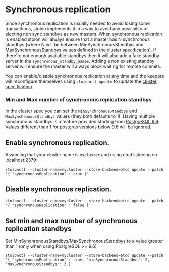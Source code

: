 # Synchronous replication

Since synchronous replication is usually needed to avoid losing some transactions, stolon implements it in a way to avoid any possibility of electing non sync standbys as new masters.
When synchronous replication is enabled stolon will always ensure that a master has N synchronous standbys (where N will be between MinSynchronousStandbys and MaxSynchronousStandbys values defined in the [cluster specification](cluster_spec.md)). If there're not enough available standbys then it will also add a fake standby server in the `synchronous_standby_names`. Adding a non existing standby server will ensure the master will always block waiting for remote commits.

You can enable/disable synchronous replication at any time and the keepers will reconfigure themselves using `stolonctl update` to update the [cluster specification](cluster_spec.md).

### Min and Max number of synchronous replication standbys

In the cluster spec you can set the `MinSynchronousStandbys` and `MaxSynchronousStandbys` values (they both defaults to 1). Having multiple synchronous standbys is a feature provided starting from [PostgreSQL 9.6](https://www.postgresql.org/docs/9.6/static/warm-standby.html#SYNCHRONOUS-REPLICATION). Values different than 1 for postgres versions below 9.6 will be ignored.

## Enable synchronous replication.

Assuming that your cluster name is `mycluster` and using etcd listening on localhost:2379:
```
stolonctl --cluster-name=mycluster --store-backend=etcd update --patch '{ "synchronousReplication" : true }'
```

## Disable synchronous replication.

```
stolonctl --cluster-name=mycluster --store-backend=etcd update --patch '{ "synchronousReplication" : false }'
```

## Set min and max number of synchronous replication standbys

Set MinSynchronousStandbys/MaxSynchronousStandbys to a value greater than 1 (only when using PostgreSQL >= 9.6)

```
stolonctl --cluster-name=mycluster --store-backend=etcd update --patch '{ "synchronousReplication" : true, "minSynchronousStandbys": 2, "maxSynchronousStandbys": 3 }'
```
